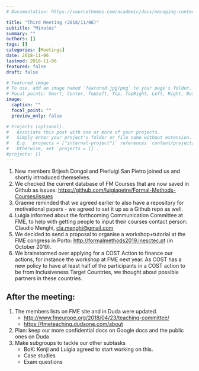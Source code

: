 ```yaml
---
# Documentation: https://sourcethemes.com/academic/docs/managing-content/

title: "Third Meeting (2018/11/06)"
subtitle: "Minutes"
summary: ""
authors: []
tags: []
categories: [Meetings]
date: 2018-11-06
lastmod: 2018-11-06
featured: false
draft: false

# Featured image
# To use, add an image named `featured.jpg/png` to your page's folder.
# Focal points: Smart, Center, TopLeft, Top, TopRight, Left, Right, BottomLeft, Bottom, BottomRight.
image:
  caption: ""
  focal_point: ""
  preview_only: false

# Projects (optional).
#   Associate this post with one or more of your projects.
#   Simply enter your project's folder or file name without extension.
#   E.g. `projects = ["internal-project"]` references `content/project/deep-learning/index.md`.
#   Otherwise, set `projects = []`.
#projects: []
---
```


1. New members Brijesh Dongol and Pierluigi San Pietro joined us and shortly introduced themselves.
2. We checked the current database of FM Courses that are now saved in Github as issues: https://github.com/luigiapetre/Formal-Methods-Courses/issues
3. Graeme reminded that we agreed earlier to also have a repository for motivational papers - we agreed to set it up as a Github repo as well.
4. Luigia informed about the forthcoming Communication Committee at FME, to help with getting people to input their courses
contact person: Claudio Menghi, cla.menghi@gmail.com
5. We decided to send a proposal to organise a workshop+tutorial at the FME congress in Porto: http://formalmethods2019.inesctec.pt (in October 2019).
6. We brainstormed over applying for a COST Action to finance our actions, for instance the workshop at FME next year. As COST has a new policy to have at least half of the participants in a COST action to be from Inclusiveness Target Countries, we thought about possible partners in these countries.

## After the meeting:

1. The members lists on FME site and in Duda were updated.
   - http://www.fmeurope.org/2018/04/23/teaching-committee/ 
   - https://fmeteaching.dudaone.com/about   
2. Plan: keep our more confidential docs on Google docs and the public ones on Duda
3. Make subgroups to tackle our other subtasks
   - BoK: Kenji and Luigia agreed to start working on this.
   - Case studies
   - Exam questions

